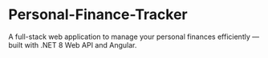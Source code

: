 # Personal-Finance-Tracker
A full-stack web application to manage your personal finances efficiently — built with .NET 8 Web API and Angular.
